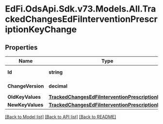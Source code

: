 # EdFi.OdsApi.Sdk.v73.Models.All.TrackedChangesEdFiInterventionPrescriptionKeyChange

## Properties

Name | Type | Description | Notes
------------ | ------------- | ------------- | -------------
**Id** | **string** | Resource identifier | [optional] 
**ChangeVersion** | **decimal** | Change version | [optional] 
**OldKeyValues** | [**TrackedChangesEdFiInterventionPrescriptionKey**](TrackedChangesEdFiInterventionPrescriptionKey.md) |  | [optional] 
**NewKeyValues** | [**TrackedChangesEdFiInterventionPrescriptionKey**](TrackedChangesEdFiInterventionPrescriptionKey.md) |  | [optional] 

[[Back to Model list]](../../README.md#documentation-for-models) [[Back to API list]](../../README.md#documentation-for-api-endpoints) [[Back to README]](../../README.md)

